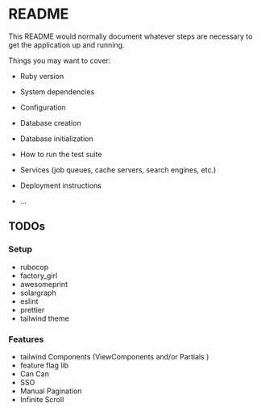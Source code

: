 # README

This README would normally document whatever steps are necessary to get the
application up and running.

Things you may want to cover:

- Ruby version

- System dependencies

- Configuration

- Database creation

- Database initialization

- How to run the test suite

- Services (job queues, cache servers, search engines, etc.)

- Deployment instructions

- ...

## TODOs

### Setup

- rubocop
- factory_girl
- awesomeprint
- solargraph
- eslint
- prettier
- tailwind theme

### Features

- tailwind Components (ViewComponents and/or Partials )
- feature flag lib
- Can Can
- SSO
- Manual Pagination
- Infinite Scroll
